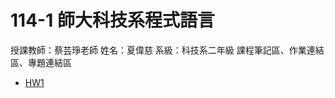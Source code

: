 # 114-1 師大科技系程式語言
授課教師：蔡芸琤老師
姓名：夏偉慈
系級：科技系二年級
課程筆記區、作業連結區、專題連結區
- [HW1](https://github.com/41371109h/114-1/blob/main/%E7%A8%8B%E5%BC%8F%E8%AA%9E%E8%A8%80hw1.ipynb)
